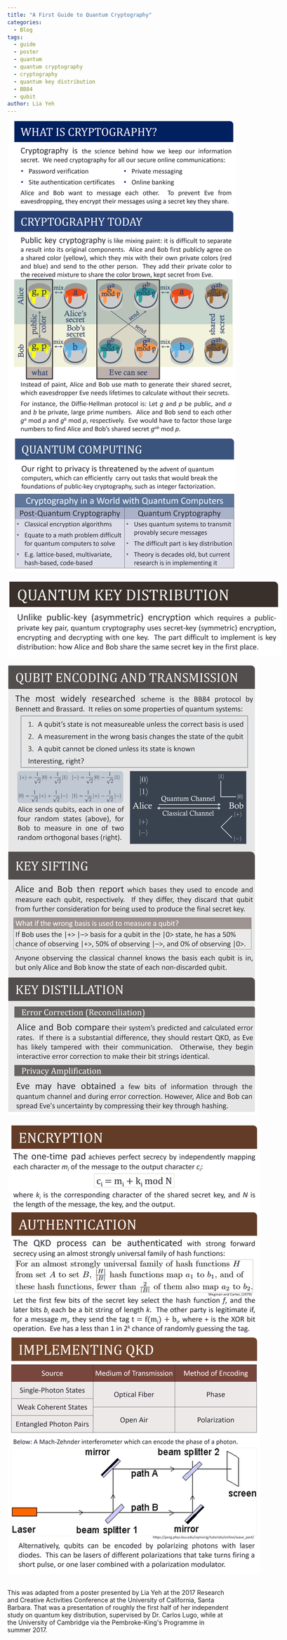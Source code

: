 ```yaml
---
title: "A First Guide to Quantum Cryptography"
categories:
  - Blog
tags:
  - guide
  - poster
  - quantum
  - quantum cryptography
  - cryptography
  - quantum key distribution
  - BB84
  - qubit
author: Lia Yeh
---
```


<div style="border: 0px solid black; width: 65vw">
<img src="/assets/images/Lia_QKD/Picture1.png"/>
<br>
<br>
<img src="/assets/images/Lia_QKD/Picture2.png"/>
<br>
<br>
<img src="/assets/images/Lia_QKD/Picture3.png"/>
<br>
<br>
<img src="/assets/images/Lia_QKD/Picture4.png"/>
</div>
<br>

This was adapted from a poster presented by Lia Yeh at the 2017 Research and Creative Activities Conference at the University of California, Santa Barbara.  That was a presentation of roughly the first half of her independent study on quantum key distribution, supervised by Dr. Carlos Lugo, while at the University of Cambridge via the Pembroke-King's Programme in summer 2017.

